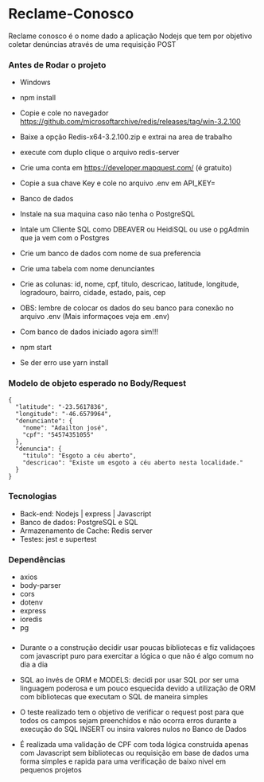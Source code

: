 # Reclame-Conosco

Reclame conosco é o nome dado a aplicação Nodejs que tem por objetivo coletar denúncias através de uma requisição POST

### Antes de Rodar o projeto

+ Windows
+ npm install
+ Copie e cole no navegador https://github.com/microsoftarchive/redis/releases/tag/win-3.2.100
+ Baixe a opção  Redis-x64-3.2.100.zip e extrai na area de trabalho
+ execute com duplo clique o arquivo redis-server
+ Crie uma conta em https://developer.mapquest.com/ (é gratuito)
+ Copie a sua chave Key e cole no arquivo .env em API_KEY=

+ Banco de dados

+ Instale na sua maquina caso não tenha o PostgreSQL
+ Intale um Cliente SQL como DBEAVER ou HeidiSQL ou use o pgAdmin que ja vem com o Postgres
+ Crie um banco de dados com nome de sua preferencia
+ Crie uma tabela com nome denunciantes
+ Crie as colunas: id, nome, cpf, titulo, descricao, latitude, longitude, logradouro, bairro, cidade, estado, pais, cep

+ OBS: lembre de colocar os dados do seu banco para conexão no arquivo .env (Mais informaçoes veja em .env)

+ Com banco de dados iniciado agora sim!!!

+ npm start

+ Se der erro use yarn install

### Modelo de objeto esperado no Body/Request
```
{
  "latitude": "-23.5617836",
  "longitude": "-46.6579964",
  "denunciante": {
    "nome": "Adailton josé",
    "cpf": "54574351055"
  },
  "denuncia": {
    "titulo": "Esgoto a céu aberto",
    "descricao": "Existe um esgoto a céu aberto nesta localidade."
  }
}
```

### Tecnologias 

+ Back-end: Nodejs | express | Javascript
+ Banco de dados:  PostgreSQL e SQL
+ Armazenamento de Cache:  Redis server
+ Testes: jest e supertest

### Dependências

+ axios
+ body-parser
+ cors
+ dotenv
+ express
+ ioredis
+ pg

### 

+ Durante o a construção decidir usar poucas bibliotecas e fiz validaçoes com javascript puro para exercitar a lógica
o que não é algo comum no dia a dia

+ SQL ao invés de ORM e MODELS: decidi por usar SQL por ser uma linguagem poderosa e um pouco esquecida devido a 
utilização de ORM com bibliotecas que executam o SQL de maneira simples

+ O teste realizado tem o objetivo de verificar o request post para que todos os campos sejam preenchidos
e não ocorra erros durante a execução do SQL INSERT ou insira valores nulos no Banco de Dados

+ É realizada uma validação de CPF com toda lógica construida apenas com Javascript 
sem bibliotecas ou requisição em base de dados uma forma simples e rapida para uma 
verificação de baixo nivel em pequenos projetos

